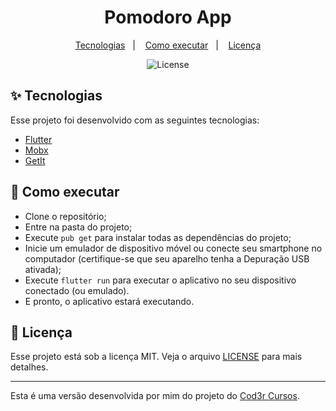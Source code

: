 <h1 align="center">Pomodoro App</h1>

<p align="center">
  <a href="#-tecnologias">Tecnologias</a>&nbsp;&nbsp;&nbsp;|&nbsp;&nbsp;&nbsp;
  <a href="#-como-executar">Como executar</a>&nbsp;&nbsp;&nbsp;|&nbsp;&nbsp;&nbsp;
  <a href="#-licença">Licença</a>
</p>

<p align="center">
  <img alt="License" src="https://img.shields.io/static/v1?label=license&message=MIT&color=FF0000&labelColor=000000">
</p>

## ✨ Tecnologias

Esse projeto foi desenvolvido com as seguintes tecnologias:

- [Flutter](https://docs.flutter.dev/get-started/install)
- [Mobx](https://pub.dev/packages/mobx)
- [GetIt](https://pub.dev/packages/get_it)

## 🚀 Como executar

- Clone o repositório;
- Entre na pasta do projeto;
- Execute `pub get` para instalar todas as dependências do projeto;
- Inicie um emulador de dispositivo móvel ou conecte seu smartphone no computador (certifique-se que seu aparelho tenha a Depuração USB ativada);
- Execute `flutter run` para executar o aplicativo no seu dispositivo conectado (ou emulado).
- E pronto, o aplicativo estará executando.

## 📄 Licença

Esse projeto está sob a licença MIT. Veja o arquivo [LICENSE](LICENSE) para mais detalhes.

---

Esta é uma versão desenvolvida por mim do projeto do [Cod3r Cursos](https://youtu.be/LeRjIY4n2Vk).
